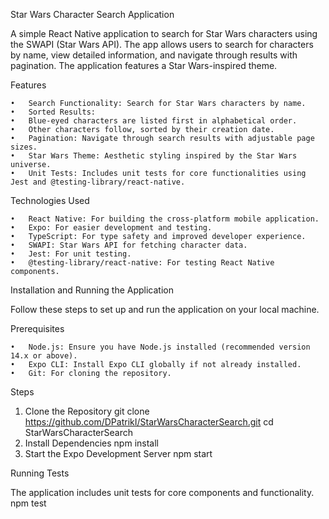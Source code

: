 Star Wars Character Search Application

A simple React Native application to search for Star Wars characters using the SWAPI (Star Wars API). The app allows users to search for characters by name, view detailed information, and navigate through results with pagination. The application features a Star Wars-inspired theme.

Features

	•	Search Functionality: Search for Star Wars characters by name.
	•	Sorted Results:
	•	Blue-eyed characters are listed first in alphabetical order.
	•	Other characters follow, sorted by their creation date.
	•	Pagination: Navigate through search results with adjustable page sizes.
	•	Star Wars Theme: Aesthetic styling inspired by the Star Wars universe.
	•	Unit Tests: Includes unit tests for core functionalities using Jest and @testing-library/react-native.

 Technologies Used

	•	React Native: For building the cross-platform mobile application.
	•	Expo: For easier development and testing.
	•	TypeScript: For type safety and improved developer experience.
	•	SWAPI: Star Wars API for fetching character data.
	•	Jest: For unit testing.
	•	@testing-library/react-native: For testing React Native components.

Installation and Running the Application

Follow these steps to set up and run the application on your local machine.

Prerequisites

	•	Node.js: Ensure you have Node.js installed (recommended version 14.x or above).
	•	Expo CLI: Install Expo CLI globally if not already installed.
 	•	Git: For cloning the repository.

Steps

1. Clone the Repository
   git clone https://github.com/DPatrikI/StarWarsCharacterSearch.git
   cd StarWarsCharacterSearch
2. Install Dependencies
   npm install
3. Start the Expo Development Server
   npm start

Running Tests

The application includes unit tests for core components and functionality.
npm test
